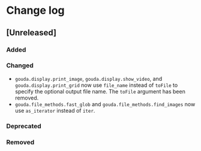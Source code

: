 # Change log

## [Unreleased]

### Added

### Changed

* `gouda.display.print_image`, `gouda.display.show_video`, and `gouda.display.print_grid` now use `file_name` instead of `toFile` to specify the optional output file name. The `toFile` argument has been removed.
* `gouda.file_methods.fast_glob` and `gouda.file_methods.find_images` now use `as_iterator` instead of `iter`.

### Deprecated

### Removed
